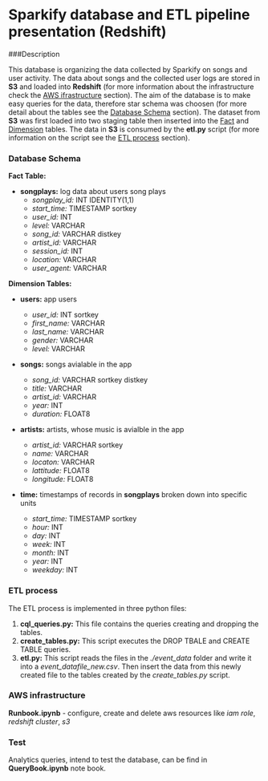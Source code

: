 # Sparkify database and ETL pipeline presentation (Redshift)

###Description

This database is organizing the data collected by Sparkify on songs and user activity. The data about songs and the collected user logs are stored in **S3** and loaded into **Redshift** (for more information about the infrastructure check the [AWS ifrastructure](#aws-infrastructure) section). The aim of the database is to make easy queries for the data, therefore star schema was choosen (for more detail about the tables see the [Database Schema](#database-schema) section). The dataset from **S3** was first loaded into two staging table then inserted into the [Fact](#fact-table_) and [Dimension](#dimension-tables:) tables. The data in **S3** is consumed by the **etl.py** script (for more information on the script see the [ETL process](#etl-process) section).

### Database Schema

**Fact Table:**
- **songplays:**  log data about users song plays
    - *songplay_id:* INT IDENTITY(1,1)
    - *start_time:* TIMESTAMP sortkey
    - *user_id:* INT
    - *level:* VARCHAR
    - *song_id:* VARCHAR distkey
    - *artist_id:* VARCHAR
    - *session_id:* INT
    - *location:* VARCHAR
    - *user_agent:* VARCHAR
    
**Dimension Tables:**
- **users:** app users
    - *user_id:* INT sortkey
    - *first_name:* VARCHAR
    - *last_name:* VARCHAR
    - *gender:* VARCHAR
    - *level:* VARCHAR

- **songs:** songs avialable in the app
    - *song_id:* VARCHAR sortkey distkey
    - *title:* VARCHAR
    - *artist_id:* VARCHAR
    - *year:* INT
    - *duration:* FLOAT8

- **artists:** artists, whose music is avialble in the app
    - *artist_id:* VARCHAR sortkey
    - *name:* VARCHAR
    - *locaton:* VARCHAR
    - *lattitude:* FLOAT8
    - *longitude:* FLOAT8

- **time:**  timestamps of records in **songplays** broken down into specific units
    - *start_time:* TIMESTAMP sortkey
    - *hour:* INT
    - *day:* INT
    - *week:* INT
    - *month:* INT
    - *year:* INT
    - *weekday:* INT

### ETL process

The ETL process is implemented in three python files:
1. **cql_queries.py:** This file contains the queries creating and dropping the tables.
2. **create_tables.py:** This script executes the DROP TBALE and CREATE TABLE queries.
3. **etl.py:** This script reads the files in the *./event_data* folder and write it into a *event_datafile_new.csv*. Then insert the data from this newly created file to the tables created by the *create_tables.py* script.

### AWS infrastructure

**Runbook.ipynb** - configure, create and delete aws resources like *iam role*, *redshift cluster*, *s3*

### Test

Analytics queries, intend to test the database, can be find in **QueryBook.ipynb** note book.
    